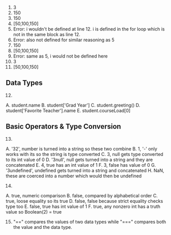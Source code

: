 1) 3
2) 150
3) 150
4) \[50,100,150\]
5) Error: i wouldn't be defined at line 12. i is defined in the for loop which is not in the same block as line 12.
6) Error: also not defined for similar reasoning as 5
7) 150
8) \[50,100,150\]
9) Error: same as 5, i would not be defined here
10) 3
11) \[50,100,150\]

## Data Types

12) 
A. student.name
B. student['Grad Year']
C. student.greeting()
D. student['Favorite Teacher'].name
E. student.courseLoad[0]

## Basic Operators & Type Conversion

13) 
A. '32', number is turned into a string so these two combine
B. 1, '-' only works with its so the string is type converted
C. 3, null gets type converted to its int value of 0
D. '3null', null gets turned into a string and they are concatenated
E. 4, true has an int value of 1
F. 3, false has value of 0
G. '3undefined', undefined gets turned into a string and concatenated
H. NaN, these are coerced into a number which would then be undefined

14) 
A. true, numeric comparison
B. false, compared by alphabetical order
C. true, loose equality so its true
D. false, false because strict equality checks type too
E. false, true has int value of 1
F. true, any nonzero int has a truth value so Boolean(2) = true

15) "==" compares the values of two data types while "===" compares both the value and the data type.